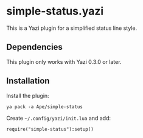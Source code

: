 # simple-status.yazi

This is a Yazi plugin for a simplified status line style.

## Dependencies

This plugin only works with Yazi 0.3.0 or later.

## Installation

Install the plugin:

```
ya pack -a Ape/simple-status
```

Create `~/.config/yazi/init.lua` and add:

```
require("simple-status"):setup()
```
